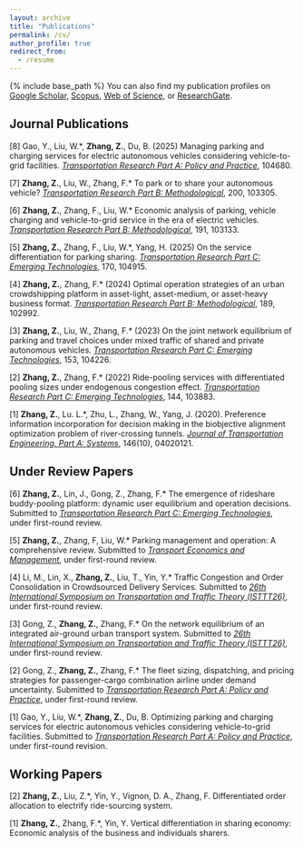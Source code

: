```yaml
---
layout: archive
title: "Publications"
permalink: /cv/
author_profile: true
redirect_from:
  - /resume
---
```

{% include base_path %}
You can also find my publication profiles on [Google Scholar](https://scholar.google.com/citations?user=5PQtFDIAAAAJ&hl=zh-CN&oi=ao), [Scopus](https://www-scopus-com.eproxy.lib.hku.hk/authid/detail.uri?authorId=57407113300), [Web of Science](https://www.webofscience.com/wos/author/record/LIC-6662-2024), or [ResearchGate](https://www.researchgate.net/profile/Zhuoye-Zhang).

Journal Publications
------
[8] Gao, Y., Liu, W.\*, **Zhang, Z.**, Du, B. (2025) Managing parking and charging services for electric autonomous vehicles considering vehicle-to-grid facilities. *<u>Transportation Research Part A: Policy and Practice</u>*, 104680.

[7] **Zhang, Z.**, Liu, W., Zhang, F.\* To park or to share your autonomous vehicle? *<u>Transportation
Research Part B: Methodological</u>*, 200, 103305.

[6] **Zhang, Z.**, Zhang, F., Liu, W.\* Economic analysis of parking, vehicle charging and vehicle-to-grid
service in the era of electric vehicles. *<u>Transportation Research Part B: Methodological</u>*, 191, 103133.

[5] **Zhang, Z.**, Zhang, F., Liu, W.\*, Yang, H. (2025) On the service differentiation for parking sharing. *<u>Transportation Research Part C: Emerging Technologies</u>*, 170, 104915.

[4] **Zhang, Z.**, Zhang, F.\* (2024) Optimal operation strategies of an urban crowdshipping platform in
asset-light, asset-medium, or asset-heavy business format. *<u>Transportation Research Part B: Methodological</u>*, 189, 102992.

[3] **Zhang, Z.**, Liu, W., Zhang, F.\* (2023) On the joint network equilibrium of parking and travel
choices under mixed traffic of shared and private autonomous vehicles. *<u>Transportation Research Part
C: Emerging Technologies</u>*, 153, 104226.

[2] **Zhang, Z.**, Zhang, F.\* (2022) Ride-pooling services with differentiated pooling sizes under endogenous
congestion effect. *<u>Transportation Research Part C: Emerging Technologies</u>*, 144, 103883.

[1] **Zhang, Z.**, Lu. L.\*, Zhu, L., Zhang, W., Yang, J. (2020). Preference information incorporation for
decision making in the biobjective alignment optimization problem of river-crossing tunnels. *<u>Journal
of Transportation Engineering, Part A: Systems</u>*, 146(10), 04020121.


Under Review Papers
------
[6] **Zhang, Z.**, Lin, J., Gong, Z., Zhang, F.\* The emergence of rideshare buddy-pooling platform: dynamic user
equilibrium and operation decisions. Submitted to *<u>Transportation Research Part C: Emerging
Technologies</u>*, under first-round review.

[5] **Zhang, Z.**, Zhang, F, Liu, W.\* Parking management and operation: A comprehensive review. Submitted to *<u>Transport Economics and Management</u>*, under first-round review.

[4] Li, M., Lin, X., **Zhang, Z.**, Liu, T., Yin, Y.\* Traffic Congestion and Order Consolidation in Crowdsourced Delivery Services. Submitted to *<u>26th International Symposium on Transportation and Traffic Theory (ISTTT26)</u>*, under first-round review.

[3] Gong, Z., **Zhang, Z.**, Zhang, F.\* On the network equilibrium of an integrated air-ground urban transport system. Submitted to *<u>26th International Symposium on Transportation and Traffic Theory (ISTTT26)</u>*, under first-round review.

[2] Gong, Z., **Zhang, Z.**, Zhang, F.\* The fleet sizing, dispatching, and pricing strategies for passenger-cargo combination airline under demand uncertainty. Submitted to *<u>Transportation Research Part A: Policy and Practice</u>*, under first-round review.

[1] Gao, Y., Liu, W.\*, **Zhang, Z.**, Du, B. Optimizing parking and charging services for electric autonomous
vehicles considering vehicle-to-grid facilities. Submitted to *<u>Transportation Research Part A:
Policy and Practice</u>*, under first-round revision.


Working Papers
------
[2] **Zhang, Z.**, Liu, Z.\*, Yin, Y., Vignon, D. A., Zhang, F. Differentiated order allocation to electrify ride-sourcing system. 

[1] **Zhang, Z.**, Zhang, F.\*, Yin, Y. Vertical differentiation in sharing economy: Economic analysis of the business and individuals sharers. 


